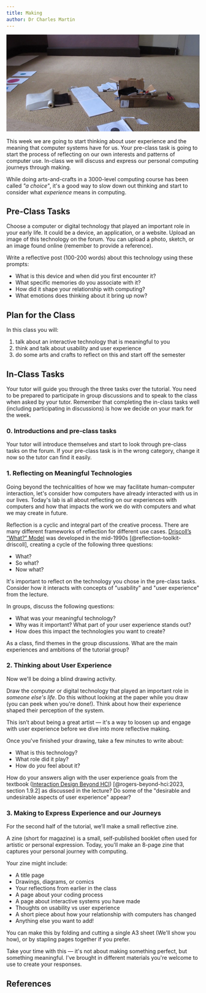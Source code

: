 ```yaml
---
title: Making
author: Dr Charles Martin
---
```


![Using arts and crafts to develop ideas.](img/making.jpg)

This week we are going to start thinking about user experience and the meaning that computer systems have for us. Your pre-class task is going to start the process of reflecting on our own interests and patterns of computer use. In-class we will discuss and express our personal computing journeys through making.

While doing arts-and-crafts in a 3000-level computing course has been called _"a choice"_, it's a good way to slow down out thinking and start to consider what _experience_ means in computing.

## Pre-Class Tasks

Choose a computer or digital technology that played an important role in your early life. It could be a device, an application, or a website. Upload an image of this technology on the forum. You can upload a photo, sketch, or an image found online (remember to provide a reference).

Write a reflective post (100-200 words) about this technology using these prompts:

- What is this device and when did you first encounter it?
- What specific memories do you associate with it?
- How did it shape your relationship with computing?
- What emotions does thinking about it bring up now?

## Plan for the Class

In this class you will:

1. talk about an interactive technology that is meaningful to you
2. think and talk about usability and user experience
3. do some arts and crafts to reflect on this and start off the semester

## In-Class Tasks

Your tutor will guide you through the three tasks over the tutorial. You need to be prepared to participate in group discussions and to speak to the class when asked by your tutor. Remember that completing the in-class tasks well (including participating in discussions) is how we decide on your mark for the week.

### 0. Introductions and pre-class tasks

Your tutor will introduce themselves and start to look through pre-class tasks on the forum. If your pre-class task is in the wrong category, change it now so the tutor can find it easily.

### 1. Reflecting on Meaningful Technologies

Going beyond the technicalities of how we may facilitate human-computer interaction, let's consider how computers have already interacted with us in our lives. Today's lab is all about reflecting on our experiences with computers and how that impacts the work we do with computers and what we may create in future. 

Reflection is a cyclic and integral part of the creative process. There are many different frameworks of reflection for different use cases. [Driscoll’s “What?” Model](https://reflection.ed.ac.uk/reflectors-toolkit/reflecting-on-experience/what-so-what-now-what) was developed in the mid-1990s [@reflection-toolkit-driscoll], creating a cycle of the following three questions:

- What?
- So what?
- Now what?

It's important to reflect on the technology you chose in the pre-class tasks. Consider how it interacts with concepts of "usability" and "user experience" from the lecture.

In groups, discuss the following questions:

- What was your meaningful technology?
- Why was it important? What part of your user experience stands out?
- How does this impact the technologies you want to create?

As a class, find themes in the group discussions. What are the main experiences and ambitions of the tutorial group?

### 2. Thinking about User Experience

Now we'll be doing a blind drawing activity.

Draw the computer or digital technology that played an important role in _someone else's life_. Do this without looking at the paper while you draw (you can peek when you're done!). Think about how their experience shaped their perception of the system.

This isn’t about being a great artist — it's a way to loosen up and engage with user experience before we dive into more reflective making.

Once you've finished your drawing, take a few minutes to write about:

- What is this technology?
- What role did it play?
- How do _you_ feel about it?

How do your answers align with the user experience goals from the textbook ([Interaction Design Beyond HCI](https://quicklink.anu.edu.au/kv9b)) [@rogers-beyond-hci:2023, section 1.9.2] as discussed in the lecture? Do some of the "desirable and undesirable aspects of user experience" appear?

### 3. Making to Express Experience and our Journeys

For the second half of the tutorial, we’ll make a small reflective zine.

A zine (short for magazine) is a small, self-published booklet often used for artistic or personal expression. Today, you'll make an 8-page zine that captures your personal journey with computing.

Your zine might include:

- A title page
- Drawings, diagrams, or comics
- Your reflections from earlier in the class
- A page about your coding process
- A page about interactive systems you have made
- Thoughts on usability vs user experience
- A short piece about how your relationship with computers has changed
- Anything else you want to add!

You can make this by folding and cutting a single A3 sheet (We'll show you how), or by stapling pages together if you prefer. 

Take your time with this — it's not about making something perfect, but something meaningful. I've brought in different materials you're welcome to use to create your responses. 

## References